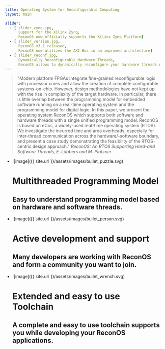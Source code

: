 ```yaml
---
title: Operating System for Reconfigurable Computing
layout: main

slider:
  - [ slider_zynq.jpg,
      Support for the Xilinx Zynq,
      ReconOS now officially supports the Xilinx Zynq Platform]
  - [ slider_version.jpg,
      ReconOS v3.1 released,
      ReconOS now utilizes the AXI-Bus in an improved architecture]
  - [ slider_reconf.jpg,
      Dynamically Reconfigurable Hardware Threads,
      ReconOS allows to dynamically reconfigure your hardware threads utilizing the partial reconfiguration features of the FPGA]
---
```

> "Modern platform FPGAs integrate fine-grained reconfigurable
> logic with processor cores and allow the creation of complete
> configurable systems-on-chip. However, design methodologies
> have not kept up with the rise in complexity of the target
> hardware. In particular, there is little overlap between the
> programming model for embedded software running on a real-time
> operating system and the programming model for digital logic.
> In this paper, we present the operating system ReconOS which
> supports both software and hardware threads with a single unified
> programming model. ReconOS is based on eCos, a widely-used real-time
> operating system (RTOS). We investigate the incurred time and 
> area overheads, especially for inter-thread communication across
> the hardware/-software boundary, and present a case study
> demonstrating the feasibility of the RTOS-centric design approach."
> <cite>ReconOS: An RTOS Supporting Hard-and Software Threads, E. Lübbers and M. Platzner</cite>

* ![image]({{ site.url }}/assets/images/bullet_puzzle.svg)
  # Multithreaded Programming Model
  ## Easy to understand programming model based on hardware and software threads.

* ![image]({{ site.url }}/assets/images/bullet_person.svg)
  # Active development and support
  ## Many developers are working with ReconOS and form a community you want to join.

* ![image]({{ site.url }}/assets/images/bullet_wrench.svg)
  # Extended and easy to use Toolchain
  ## A complete and easy to use toolchain supports you while developing your ReconOS applications.
